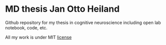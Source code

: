 # MD thesis Jan Otto Heiland
Github repository for my thesis in cognitive neuroscience including open lab notebook, code, etc.

All my work is under MIT [license](LICENSE.md)
